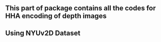 ## This part of package contains all the codes for HHA encoding of depth images
## Using NYUv2D Dataset
